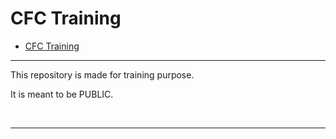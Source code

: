# CFC Training

- [CFC Training](#cfc-training)

---

This repository is made for training purpose.

It is meant to be PUBLIC.

<br/>

---